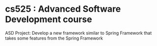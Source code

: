 # cs525 : Advanced Software Development course
ASD Project: Develop a new framework similar to Spring Framework that takes some features from the Spring Framework